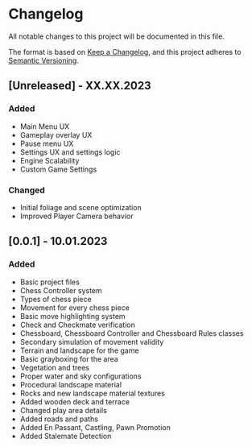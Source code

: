 # Changelog

All notable changes to this project will be documented in this file.

The format is based on [Keep a Changelog](https://keepachangelog.com/en/1.0.0/),
and this project adheres to [Semantic Versioning](https://semver.org/spec/v2.0.0.html).

## [Unreleased] - XX.XX.2023

### Added
- Main Menu UX
- Gameplay overlay UX
- Pause menu UX
- Settings UX and settings logic
- Engine Scalability
- Custom Game Settings

### Changed 

- Initial foliage and scene optimization 
- Improved Player Camera behavior
  
## [0.0.1] - 10.01.2023

### Added 

- Basic project files
- Chess Controller system
- Types of chess piece
- Movement for every chess piece
- Basic move highlighting system
- Check and Checkmate verification
- Chessboard, Chessboard Controller and Chessboard Rules classes
- Secondary simulation of movement validity
- Terrain and landscape for the game
- Basic grayboxing for the area
- Vegetation and trees
- Proper water and sky configurations
- Procedural landscape material 
- Rocks and new landscape material textures
- Added wooden deck and terrace 
- Changed play area details
- Added roads and paths
- Added En Passant, Castling, Pawn Promotion 
- Added Stalemate Detection
